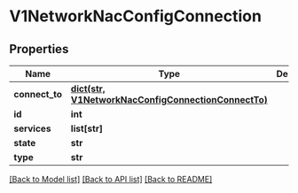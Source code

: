 # V1NetworkNacConfigConnection

## Properties
Name | Type | Description | Notes
------------ | ------------- | ------------- | -------------
**connect_to** | [**dict(str, V1NetworkNacConfigConnectionConnectTo)**](V1NetworkNacConfigConnectionConnectTo.md) |  | [optional] 
**id** | **int** |  | [optional] 
**services** | **list[str]** |  | [optional] 
**state** | **str** |  | [optional] 
**type** | **str** |  | [optional] 

[[Back to Model list]](../README.md#documentation-for-models) [[Back to API list]](../README.md#documentation-for-api-endpoints) [[Back to README]](../README.md)

